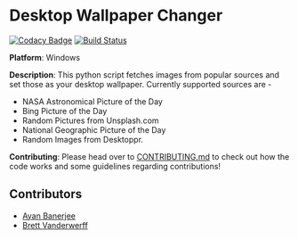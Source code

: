# Desktop Wallpaper Changer
[![Codacy Badge](https://api.codacy.com/project/badge/Grade/54b27c2612ee4301924e701d1b081375)](https://app.codacy.com/app/ayan-b/Desktop-Wallpaper-Changer?utm_source=github.com&utm_medium=referral&utm_content=ayan-b/Desktop-Wallpaper-Changer&utm_campaign=Badge_Grade_Settings)
[![Build Status](https://travis-ci.org/ayan-b/Desktop-Wallpaper-Changer.svg?branch=master)](https://travis-ci.org/ayan-b/Desktop-Wallpaper-Changer)

<!--[![HitCount](http://hits.dwyl.io/ayan-b/Desktop-Wallpaper-Changer.svg)](http://hits.dwyl.io/ayan-b/Desktop-Wallpaper-Changer) -->

**Platform**: Windows

**Description**:
    This python script fetches images from popular sources and set those as your desktop wallpaper. Currently supported sources are - 

* NASA Astronomical Picture of the Day
* Bing Picture of the Day
* Random Pictures from Unsplash.com
* National Geographic Picture of the Day
* Random Images from Desktoppr.

**Contributing**:
    Please head over to [CONTRIBUTING.md](/CONTRIBUTING.md) to check out how the code works and some guidelines regarding contributions!

## Contributors

* [Ayan Banerjee](https://github.com/ayan-b)
* [Brett Vanderwerff](https://github.com/brettvanderwerff)
